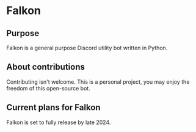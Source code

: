 # Falkon

## Purpose
Falkon is a general purpose Discord utility bot written in Python.
## About contributions
Contributing isn't welcome. This is a personal project, you may enjoy the freedom of this open-source bot.
## Current plans for Falkon
Falkon is set to fully release by late 2024.
